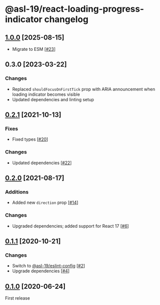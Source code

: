 # @asl-19/react-loading-progress-indicator changelog

## [1.0.0](https://github.com/ASL-19/react-loading-progress-indicator/pulls?q=is%3Apr+milestone%3A1.0.0+is%3Aclosed) [2025-08-15]

- Migrate to ESM [[#23](https://github.com/ASL-19/react-loading-progress-indicator/pull/23)]

## 0.3.0 [2023-03-22]

### Changes

- Replaced `shouldFocusOnFirstTick` prop with ARIA announcement when loading indicator becomes visible
- Updated dependencies and linting setup

## [0.2.1](https://github.com/ASL-19/react-loading-progress-indicator/pulls?q=is%3Apr+milestone%3A0.2.1+is%3Aclosed) [2021-10-13]

### Fixes

- Fixed types [[#20](https://github.com/ASL-19/react-loading-progress-indicator/pull/20)]

### Changes

- Updated dependencies [[#22](https://github.com/ASL-19/react-loading-progress-indicator/pull/22)]

## [0.2.0](https://github.com/ASL-19/react-loading-progress-indicator/pulls?q=is%3Apr+milestone%3A0.2.0+is%3Aclosed) [2021-08-17]

### Additions

- Added new `direction` prop [[#14](https://github.com/ASL-19/react-loading-progress-indicator/pull/14)]

### Changes

- Upgraded dependencies; added support for React 17 [[#6](https://github.com/ASL-19/react-loading-progress-indicator/pull/6)]

## [0.1.1](https://github.com/ASL-19/react-loading-progress-indicator/pulls?q=is%3Apr+milestone%3A0.1.1+is%3Aclosed) [2020-10-21]

### Changes

- Switch to [@asl-19/eslint-config](https://github.com/ASL-19/eslint-config) [[#2](https://github.com/ASL-19/react-loading-progress-indicator/pull/2)]
- Upgrade dependencies [[#4](https://github.com/ASL-19/react-loading-progress-indicator/pull/4)]

## [0.1.0](https://github.com/ASL-19/react-loading-progress-indicator/pulls?q=is%3Apr+milestone%3A0.1.0+is%3Aclosed) [2020-06-24]

First release
